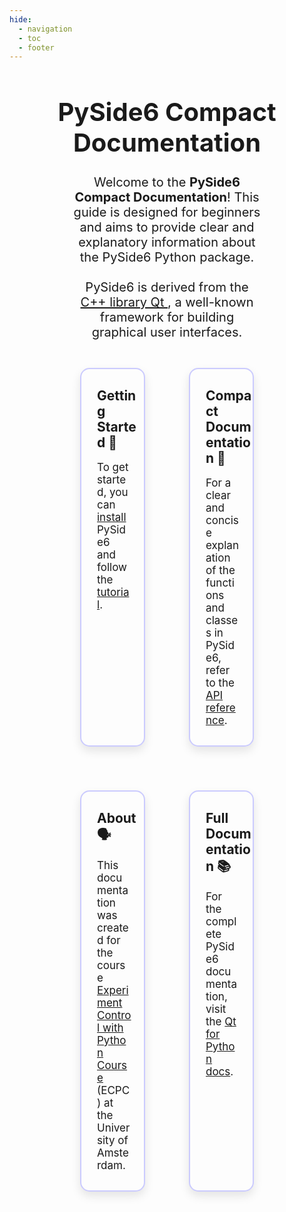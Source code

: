 ```yaml
---
hide:
  - navigation
  - toc
  - footer
---
```


<center>
<h1 style="font-size: 40px;">  PySide6 Compact Documentation </h1>

<style>
.large-text {
    font-size: 20px; /* Adjust the size as needed */
}
</style>
<p class="large-text" style="padding-left: 100px; padding-right: 100px;"> 
  Welcome to the <strong>PySide6 Compact Documentation</strong>! This guide is designed for beginners and aims to provide clear and explanatory information about the PySide6 Python package. <br> </br> 
  PySide6 is derived from the <a href = https://doc.qt.io/qt-6/index.html> C++ library Qt </a>, a well-known framework for building graphical user interfaces.

</center>
<style type="text/css">
.font-item {
  font-size: 17px;
}
ul li::marker {
  font-size: 20px;
}
.column:hover {
  transform: scale(1.02);
}
.column {
  border: 2px solid rgba(0, 0, 255, 0.2);
  padding-left: 25px;
  padding-top: 0px;
  padding-bottom: 30px;
  margin: 25px;
  border-radius: 15px;
  display: flex;
  flex-direction: column; 
  box-shadow: 0 7px 15px rgba(0, 0, 0, 0.1);
}
.column h2 {
  text-align: left;
  margin-top: 30px;
}
.column p {
  margin: 0px;
  padding-right: 20px;
  text-align: left;
}
.grid-container {
  display: grid;
  grid-template-columns: repeat(2, 1fr);
  gap: 20px;
  padding-left: 88px;
  padding-right: 88px;
}
</style>
<div class="grid-container">
  <div class="column">
    <h2>Getting Started &#128640;</h2>
    <p class="font-item">To get started, you can <a href="Installation_Guide">install </a> PySide6 and follow the <a href="Tutorial">tutorial</a>.</p>
  </div>
  <div class="column">
    <h2>Compact Documentation 📄</h2>
    <p class="font-item">For a clear and concise explanation of the functions and classes in PySide6, refer to the <a href="QtWidgets">API reference</a>.</p>
  </div>
  <div class="column">
    <h2>About &#128483;</h2>
    <p class="font-item"> This documentation was created for the course <a href="https://natuurkundepracticumamsterdam.github.io/ecpc/">Experiment Control with Python Course</a> (ECPC) at the University of Amsterdam. </p>
  </div>
  <div class="column">
    <h2>Full Documentation &#128218;</h2>
    <p class="font-item">For the complete PySide6 documentation, visit the <a href="https://doc.qt.io/qtforpython-6/index.html">Qt for Python docs</a>.</p>
  </div>
</div>